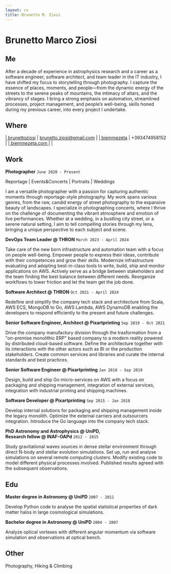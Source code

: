 ```yaml
---
layout: cv
title: Brunetto M. Ziosi
---
```

# Brunetto Marco Ziosi
## Me
                                        
After a decade of experience in astrophysics research and a career as a software engineer, software architect, and team leader in the IT industry, I have shifted my focus to storytelling through photography. I capture the essence of places, moments, and people—from the dynamic energy of the streets to the serene peaks of mountains, the intimacy of altars, and the vibrancy of stages. I bring a strong emphasis on automation, streamlined processes, project management, and people’s well-being, skills honed during my previous career, into every project I undertake.

## Where
    
|<a href="https://www.linkedin.com/in/brunettoziosi/"><i class="fab fa-linkedin-in"></i> brunettoziosi</a> | <a href="mailto:brunetto.ziosi@gmail.com"><i class="fas fa-envelope"></i> brunetto.ziosi@gmail.com</a> |
|<a href="https://www.instagram.com/biemmezeta/"><i class="fab fa-instagram"></i> biemmezeta</a> | <i class="fa fa-phone" aria-hidden="true"></i> +393474958152 |
|<a href="https://biemmezeta.com"><i class="fas fa-home"></i> biemmezeta.com </a> |  |

## Work

**Photographer** `June 2020 - Present`

Reportage | Events&Concerts | Portraits | Weddings    

I am a versatile photographer with a passion for capturing authentic moments through reportage-style photography. My work spans various genres, from the raw, candid energy of street photography to the expansive beauty of landscapes. I specialize in photographing concerts, where I thrive on the challenge of documenting the vibrant atmosphere and emotion of live performances. Whether at a wedding, in a bustling city street, or a serene natural setting, I aim to tell compelling stories through my lens, bringing a unique perspective to each subject and scene.

**DevOps Team Leader @ THRON** `March 2023 - April 2024`

Take care of the new born infrastructure and automation team with a focus on people well-being. Empower people to express their ideas, contribute with their competences and grow their skills. Modernize infrastructure evaluating and adopting best-in-class tools to write, build, ship and monitor applications on AWS. Actively serve as a bridge between stakeholders and the team finding the best balance between different needs. Reorganize workflows to lower friction and let the team get the job done.

**Software Architect @ THRON** `Oct 2021 - April 2024`

Redefine and simplify the company tech stack and architecture from Scala, AWS ECS, MongoDB to Go, AWS Lambda, AWS DynamoDB enabling the developers to respond efficiently to the present and future challenges. 

**Senior Software Engineer, Architect @ Pixartprinting** `Sep 2019 - Oct 2021`

Drive the company manufactury division through the trasformation from a "on-premise monolithic ERP" based company to a modern reality powered by distributed cloud-based software.
Define the architecture together with its interactions with the other actors such as BI or the production stakeholders.
Create common services and libraries and curate the internal standards and best practices.

**Senior Software Engineer @ Pixartprinting** `Jan 2018 - Sep 2019`

Design, build and ship Go micro-services on AWS with a focus on packaging and shipping management, integration of external services, integration with industrial printing and shipping machines.

**Software Developer @ Pixartprinting** `Sep 2015 - Jan 2018`

Develop internal solutions for packaging and shipping management inside the legacy monolith. Optimize the external carriers and outsourcers integration. Introduce the Go language into the company tech stack.   

**PhD Astronomy and Astrophysics @ UniPD,<br/>Research fellow @ INAF-OAPd** `2012 - 2015`

Study gravitational waves sources in dense stellar environment through direct N-body and stellar evolution simulations. Set up, run and analyse simulations on several remote computing clusters. Modify existing code to model different physical processes involved. Published results agreed with the subsequent observations.



## Edu

**Master degree in Astronomy @ UniPD** `2007 - 2011`

Develop Python code to analyse the spatial statistical properties of dark matter halos in large cosmological simulations.
                                   
**Bachelor degree in Astronomy @ UniPD** `2004 - 2007`

Analyze optical vortexes with different angular momentum via software simulation and observations at optical bench. 

## Other

<i class="fas fa-camera"></i> Photography, <i class="fas fa-mountain"></i> Hiking & Climbing
